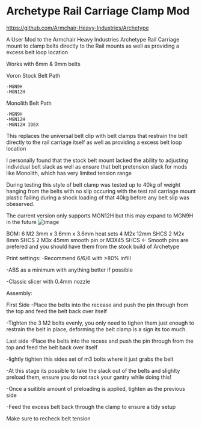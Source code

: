 # Archetype Rail Carriage Clamp Mod

https://github.com/Armchair-Heavy-Industries/Archetype

A User Mod to the Armchair Heavy Industries Archetype Rail Carriage mount to clamp belts directly to the Rail mounts as well as providing a excess belt loop location

Works with 6mm & 9mm belts

Voron Stock Belt Path 

	-MGN9H
	-MGN12H


Monolith Belt Path

	-MGN9H
	-MGN12H
	-MGN12H IDEX


This replaces the universal belt clip with belt clamps that restrain the belt directly to the rail carriage itself as well as providing a excess belt loop location

I personally found that the stock belt mount lacked the ability to adjusting individual belt slack as well as ensure that belt pretension slack for mods like Monolith, which has very limited tension range

During testing this style of belt clamp was tested up to 40kg of weight hanging from the belts with no slip occuring with the test rail carriage mount plastic failing during a shock loading of that 40kg before any belt slip was obeserved.

The current version only supports MGN12H but this may expand to MGN9H in the future 
![image](https://github.com/Thescarecow/Archetype_Rail_Carriage_Clamp_Mod/assets/148969384/5477a4ad-cc65-496d-adfc-6ceb5ca58e95)


BOM:
6  M2  3mm x 3.6mm x 3.6mm heat sets
4  M2x 12mm SHCS
2  M2x 8mm  SHCS
2  M3x 45mm smooth pin or M3X45 SHCS  <- Smooth pins are prefered and you should have them from the stock build of Archetype

Print settings:
-Recommend 6/6/6 with >80% infill 

-ABS as a minimum with anything better if possible

-Classic slicer with 0.4mm nozzle

Assembly:

First Side
-Place the belts into the recease and push the pin through from the top and feed the belt back over itself

-Tighten the 3 M2 bolts evenly, you only need to tighen them just enough to restrain the belt in place, deforming the belt clamp is a sign its too much.


Last side
-Place the belts into the recess and push the pin through from the top and feed the belt back over itself

-lightly tighten this sides set of m3 bolts where it just grabs the belt

-At this stage its possible to take the slack out of the belts and slighlty preload them, ensure you do not rack your gantry while doing this!

-Once a suitible amount of preloading is applied, tighten as the previous side

-Feed the excess belt back through the clamp to ensure a tidy setup


Make sure to recheck belt tension 
